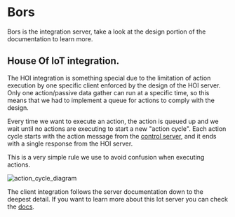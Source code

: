 # Bors
Bors is the integration server, take a look at the design portion of the documentation to learn more.

## House Of IoT integration.
The HOI integration is something special due to the limitation of action execution by one specific client enforced by the design of the HOI server.
Only one action/passive data gather can run at a specific time, so this means that we had to implement a queue for actions to comply with the design.

Every time we want to execute an action, the action is queued up and we wait until no actions are executing to start a new "action cycle". Each action cycle starts with the action message from the [control server](https://github.com/Collaborative-IoT/Merlin), and it ends with a single response from the HOI server.

This is a very simple rule we use to avoid confusion when executing actions.

![action_cycle_diagram](https://user-images.githubusercontent.com/35206353/167528408-cf525c0e-1c65-4831-9e8b-2537c9ad0b53.png)


The client integration follows the server documentation down to the deepest detail. If you want to learn more about this Iot server you can check the [docs](https://github.com/House-of-IoT).

